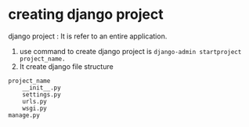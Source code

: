 # creating django project     
  
django project : It is refer to an entire application.   
1. use command to create django project is `django-admin startproject project_name.`  
2. It create django file structure 
```  
project_name
    __init__.py  
    settings.py 
    urls.py  
    wsgi.py 
manage.py 
```  